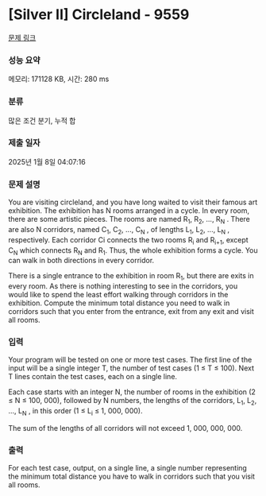 # [Silver II] Circleland - 9559 

[문제 링크](https://www.acmicpc.net/problem/9559) 

### 성능 요약

메모리: 171128 KB, 시간: 280 ms

### 분류

많은 조건 분기, 누적 합

### 제출 일자

2025년 1월 8일 04:07:16

### 문제 설명

<p>You are visiting circleland, and you have long waited to visit their famous art exhibition. The exhibition has N rooms arranged in a cycle. In every room, there are some artistic pieces. The rooms are named R<sub>1</sub>, R<sub>2</sub>, ..., R<sub>N</sub> . There are also N corridors, named C<sub>1</sub>, C<sub>2</sub>, ..., C<sub>N</sub> , of lengths L<sub>1</sub>, L<sub>2</sub>, ..., L<sub>N</sub> , respectively. Each corridor Ci connects the two rooms R<sub>i</sub> and R<sub>i+1</sub>, except C<sub>N</sub> which connects R<sub>N</sub> and R<sub>1</sub>. Thus, the whole exhibition forms a cycle. You can walk in both directions in every corridor.</p>

<p>There is a single entrance to the exhibition in room R<sub>1</sub>, but there are exits in every room. As there is nothing interesting to see in the corridors, you would like to spend the least effort walking through corridors in the exhibition. Compute the minimum total distance you need to walk in corridors such that you enter from the entrance, exit from any exit and visit all rooms.</p>

### 입력 

 <p>Your program will be tested on one or more test cases. The first line of the input will be a single integer T, the number of test cases (1 ≤ T ≤ 100). Next T lines contain the test cases, each on a single line.</p>

<p>Each case starts with an integer N, the number of rooms in the exhibition (2 ≤ N ≤ 100, 000), followed by N numbers, the lengths of the corridors, L<sub>1</sub>, L<sub>2</sub>, ..., L<sub>N</sub> , in this order (1 ≤ L<sub>i</sub> ≤ 1, 000, 000).</p>

<p>The sum of the lengths of all corridors will not exceed 1, 000, 000, 000.</p>

### 출력 

 <p>For each test case, output, on a single line, a single number representing the minimum total distance you have to walk in corridors such that you visit all rooms.</p>

